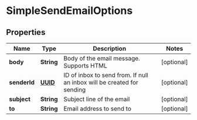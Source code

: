 

# SimpleSendEmailOptions

## Properties

Name | Type | Description | Notes
------------ | ------------- | ------------- | -------------
**body** | **String** | Body of the email message. Supports HTML |  [optional]
**senderId** | [**UUID**](UUID) | ID of inbox to send from. If null an inbox will be created for sending |  [optional]
**subject** | **String** | Subject line of the email |  [optional]
**to** | **String** | Email address to send to |  [optional]




